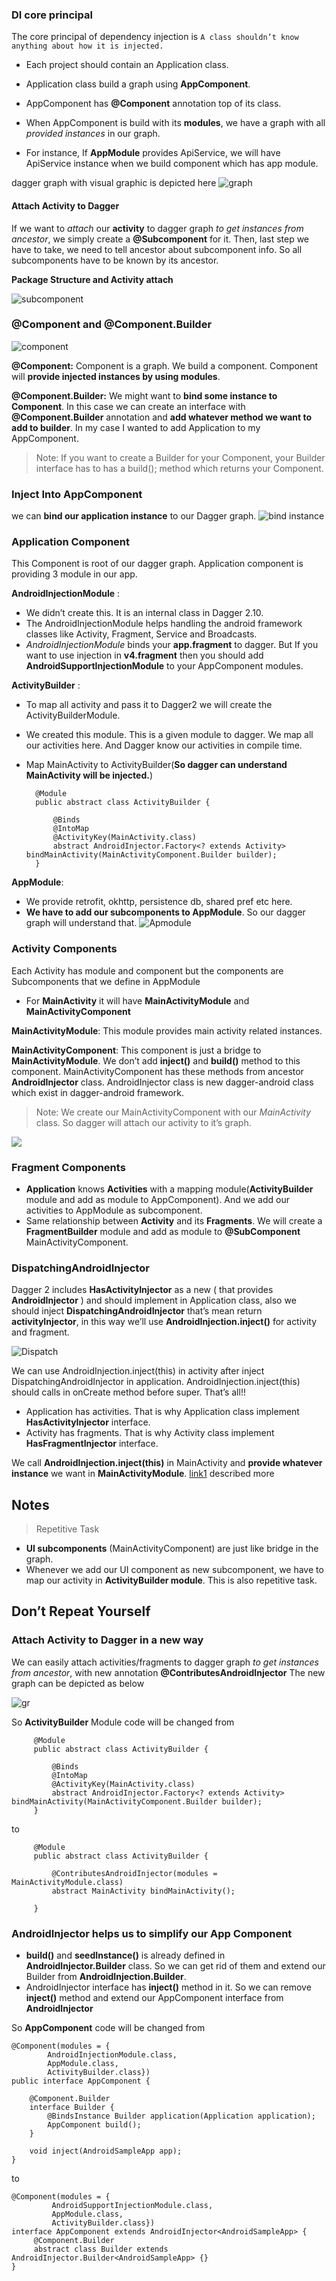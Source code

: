 ### DI core principal
The core principal of dependency injection is `A class shouldn’t know anything about how it is injected.`

- Each project should contain an Application class.
- Application class build a graph using **AppComponent**.


-  AppComponent has **@Component** annotation top of its class. 
-  When AppComponent is build with its **modules**, we have a graph with all *provided instances* in our graph.
-  For instance, If **AppModule** provides ApiService, we will have ApiService instance when we build component which has app module.


dagger graph with visual graphic is depicted here 
![graph](https://github.com/anjandebnath/ChatModule/blob/master/img/graph1.png)

#### Attach Activity to Dagger

If we want to *attach* our **activity** to dagger graph *to get instances from ancestor*, we simply create a **@Subcomponent** for it.
Then, last step we have to take, we need to tell ancestor about subcomponent info. So all subcomponents have to be known by its ancestor.

**Package Structure and Activity attach**

![subcomponent](https://github.com/anjandebnath/ChatModule/blob/master/img/package.png)

### @Component and @Component.Builder
![component](https://github.com/anjandebnath/ChatModule/blob/master/img/component.PNG)

**@Component:** Component is a graph. We build a component. Component will **provide injected instances by using modules**.

**@Component.Builder:** We might want to **bind some instance to Component**. In this case we can create an interface with **@Component.Builder** annotation and **add whatever method we want to add to builder**. 
 In my case I wanted to add Application to my AppComponent.

>Note: If you want to create a Builder for your Component, your Builder interface has to has a build(); method which returns your Component.


### Inject Into AppComponent
we can **bind our application instance** to our Dagger graph.
![bind instance](https://github.com/anjandebnath/ChatModule/blob/master/img/Bindinstance.PNG)


### Application Component
This Component is root of our dagger graph. Application component is providing 3 module in our app.

**AndroidInjectionModule** : 
- We didn’t create this. It is an internal class in Dagger 2.10. 
- The AndroidInjectionModule helps handling the android framework classes like Activity, Fragment, Service and Broadcasts.
- *AndroidInjectionModule* binds your **app.fragment** to dagger. But If you want to use injection in **v4.fragment** then you should add **AndroidSupportInjectionModule** to your AppComponent modules.

**ActivityBuilder** : 
- To map all activity and pass it to Dagger2 we will create the ActivityBuilderModule. 
- We created this module. This is a given module to dagger. We map all our activities here. And Dagger know our activities in compile time.
- Map MainActivity to ActivityBuilder(**So dagger can understand MainActivity will be injected.**)

        @Module
        public abstract class ActivityBuilder {
    
            @Binds
            @IntoMap
            @ActivityKey(MainActivity.class)
            abstract AndroidInjector.Factory<? extends Activity> bindMainActivity(MainActivityComponent.Builder builder);
        }

**AppModule**: 
- We provide retrofit, okhttp, persistence db, shared pref etc here. 
- **We have to add our subcomponents to AppModule**. So our dagger graph will understand that.
![Apmodule](https://github.com/anjandebnath/ChatModule/blob/master/img/AppModule1.PNG)


### Activity Components
Each Activity has module and component but the components are Subcomponents that we define in AppModule
- For **MainActivity** it will have **MainActivityModule** and **MainActivityComponent**

**MainActivityModule**: This module provides main activity related instances.

**MainActivityComponent**: This component is just a bridge to **MainActivityModule**. We don’t add **inject()** and **build()** method to this component. MainActivityComponent has these methods from ancestor **AndroidInjector** class. AndroidInjector class is new dagger-android class which exist in dagger-android framework. 

> Note: We create our MainActivityComponent with our *MainActivity* class. So dagger will attach our activity to it’s graph.

![](https://github.com/anjandebnath/ChatModule/blob/master/img/ActivityComponent1.PNG)


### Fragment Components
 - **Application** knows **Activities** with a mapping module(**ActivityBuilder** module and add as module to AppComponent). And we add our activities to AppModule as subcomponent.
 - Same relationship between **Activity** and its **Fragments**. We will create a **FragmentBuilder** module and add as module to **@SubComponent** MainActivityComponent.
 
 ### DispatchingAndroidInjector<T>
 
 Dagger 2 includes **HasActivityInjector** as a new ( that provides **AndroidInjector** ) and should implement in Application class, also we should inject **DispatchingAndroidInjector** that’s mean return **activityInjector**, in this way we’ll use **AndroidInjection.inject()** for activity and fragment.
 
 ![Dispatch](https://github.com/anjandebnath/ChatModule/blob/master/img/DispatchInjector.PNG)
 
 We can use AndroidInjection.inject(this) in activity after inject DispatchingAndroidInjector in application.
 AndroidInjection.inject(this) should calls in onCreate method before super. That’s all!!
 
 - Application has activities. That is why Application class implement **HasActivityInjector** interface.
 - Activity has fragments. That is why Activity class implement **HasFragmentInjector** interface.
 
 We call **AndroidInjection.inject(this)** in MainActivity and **provide whatever instance** we want in **MainActivityModule**.
 [link1](https://medium.com/@iammert/new-android-injector-with-dagger-2-part-1-8baa60152abe) described more
 
 ## Notes
 
 > Repetitive Task
 - **UI subcomponents** (MainActivityComponent) are just like bridge in the graph.
 - Whenever we add our UI component as new subcomponent, we have to map our activity in **ActivityBuilder module**. This is also repetitive task.
 
 ## Don’t Repeat Yourself
 
 ### Attach Activity to Dagger in a new way
 We can easily attach activities/fragments to dagger graph *to get instances from ancestor*, with new annotation **@ContributesAndroidInjector**
 The new graph can be depicted as below 
 
 ![gr](https://github.com/anjandebnath/ChatModule/blob/master/img/graph2.png)
 
 So **ActivityBuilder** Module code will be changed 
 from 
 
         @Module
         public abstract class ActivityBuilder {
             
             @Binds
             @IntoMap
             @ActivityKey(MainActivity.class)
             abstract AndroidInjector.Factory<? extends Activity> bindMainActivity(MainActivityComponent.Builder builder);
         }
         
 to
         
         @Module
         public abstract class ActivityBuilder {
         
             @ContributesAndroidInjector(modules = MainActivityModule.class)
             abstract MainActivity bindMainActivity();
         
         }
         
         
### AndroidInjector helps us to simplify our App Component

- **build()** and **seedInstance()** is already defined in **AndroidInjector.Builder** class. So we can get rid of them and extend our Builder from **AndroidInjection.Builder<Application>**.
- AndroidInjector interface has **inject()** method in it. So we can remove **inject()** method and extend our AppComponent interface from **AndroidInjector<Application>**

So **AppComponent** code will be changed 
from

    @Component(modules = {
            AndroidInjectionModule.class,
            AppModule.class,
            ActivityBuilder.class})
    public interface AppComponent {
    
        @Component.Builder
        interface Builder {
            @BindsInstance Builder application(Application application);
            AppComponent build();
        }
    
        void inject(AndroidSampleApp app);
    }
    
to

    @Component(modules = {
             AndroidSupportInjectionModule.class,
             AppModule.class,
             ActivityBuilder.class})
    interface AppComponent extends AndroidInjector<AndroidSampleApp> {
         @Component.Builder
         abstract class Builder extends AndroidInjector.Builder<AndroidSampleApp> {}
    }       
    
    